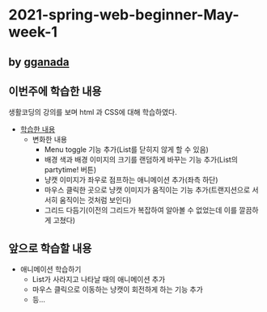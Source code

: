 # 2021-spring-web-beginner-May-week-1

## by [gganada](https://github.com/gganada)

## 이번주에 학습한 내용

생활코딩의 강의를 보며 html 과 CSS에 대해 학습하였다.

- [학습한 내용](https://gganada.github.io/JH_WebStudy/)
  - 변화한 내용
    - Menu toggle 기능 추가(List를 닫히지 않게 할 수 있음)
    - 배경 색과 배경 이미지의 크기를 랜덤하게 바꾸는 기능 추가(List의 partytime! 버튼)
    - 냥캣 이미지가 좌우로 점프하는 애니메이션 추가(좌측 하단)
    - 마우스 클릭한 곳으로 냥캣 이미지가 움직이는 기능 추가(트랜지션으로 서서히 움직이는 것처럼 보인다)
    - 그리드 다듬기(이전의 그리드가 복잡하여 알아볼 수 없었는데 이를 깔끔하게 고쳤다)

## 앞으로 학습할 내용

- 애니메이션 학습하기
  - List가 사라지고 나타날 때의 애니메이션 추가
  - 마우스 클릭으로 이동하는 냥캣이 회전하게 하는 기능 추가
  - 등...

